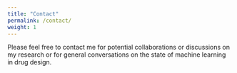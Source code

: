```yaml
---
title: "Contact"
permalink: /contact/
weight: 1
---
```

Please feel free to contact me for potential collaborations or discussions on my research or for general conversations on the state of machine learning in drug design. 